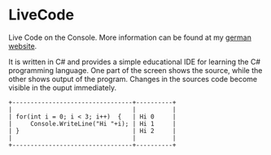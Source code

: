 LiveCode
========

Live Code on the Console. More information can be found at my [german website](https://www.bakera.de/dokuwiki/doku.php/schule/live_coding).

It is written in C# and provides a simple educational IDE for learning the C# programming language. One part of the screen shows the source, while the other shows output of the program. Changes in the sources code become visible in the ouput immediately.

    +---------------------------------+----------+
    |                                 |          |
    | for(int i = 0; i < 3; i++)  {   | Hi 0     |
    |     Console.WriteLine("Hi "+i); | Hi 1     |
    | }                               | Hi 2     |
    |                                 |          |
    +---------------------------------+----------+
